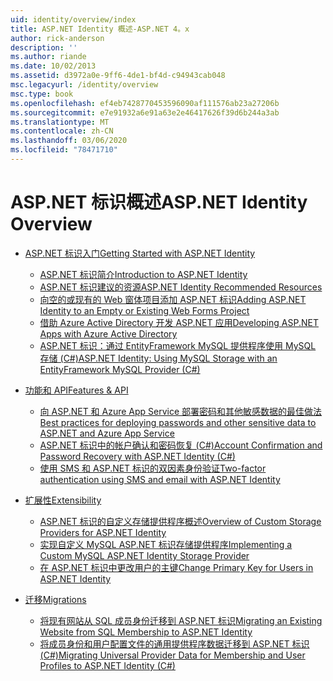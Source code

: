 ```yaml
---
uid: identity/overview/index
title: ASP.NET Identity 概述-ASP.NET 4。x
author: rick-anderson
description: ''
ms.author: riande
ms.date: 10/02/2013
ms.assetid: d3972a0e-9ff6-4de1-bf4d-c94943cab048
msc.legacyurl: /identity/overview
msc.type: book
ms.openlocfilehash: ef4eb7428770453596090af111576ab23a27206b
ms.sourcegitcommit: e7e91932a6e91a63e2e46417626f39d6b244a3ab
ms.translationtype: MT
ms.contentlocale: zh-CN
ms.lasthandoff: 03/06/2020
ms.locfileid: "78471710"
---
```

# <a name="aspnet-identity-overview"></a><span data-ttu-id="c63e9-102">ASP.NET 标识概述</span><span class="sxs-lookup"><span data-stu-id="c63e9-102">ASP.NET Identity Overview</span></span>

- [<span data-ttu-id="c63e9-103">ASP.NET 标识入门</span><span class="sxs-lookup"><span data-stu-id="c63e9-103">Getting Started with ASP.NET Identity</span></span>](getting-started/index.md)

    - [<span data-ttu-id="c63e9-104">ASP.NET 标识简介</span><span class="sxs-lookup"><span data-stu-id="c63e9-104">Introduction to ASP.NET Identity</span></span>](getting-started/introduction-to-aspnet-identity.md)
    - [<span data-ttu-id="c63e9-105">ASP.NET 标识建议的资源</span><span class="sxs-lookup"><span data-stu-id="c63e9-105">ASP.NET Identity Recommended Resources</span></span>](getting-started/aspnet-identity-recommended-resources.md)
    - [<span data-ttu-id="c63e9-106">向空的或现有的 Web 窗体项目添加 ASP.NET 标识</span><span class="sxs-lookup"><span data-stu-id="c63e9-106">Adding ASP.NET Identity to an Empty or Existing Web Forms Project</span></span>](getting-started/adding-aspnet-identity-to-an-empty-or-existing-web-forms-project.md)
    - [<span data-ttu-id="c63e9-107">借助 Azure Active Directory 开发 ASP.NET 应用</span><span class="sxs-lookup"><span data-stu-id="c63e9-107">Developing ASP.NET Apps with Azure Active Directory</span></span>](getting-started/developing-aspnet-apps-with-windows-azure-active-directory.md)
    - [<span data-ttu-id="c63e9-108">ASP.NET 标识：通过 EntityFramework MySQL 提供程序使用 MySQL 存储 (C#)</span><span class="sxs-lookup"><span data-stu-id="c63e9-108">ASP.NET Identity: Using MySQL Storage with an EntityFramework MySQL Provider (C#)</span></span>](getting-started/aspnet-identity-using-mysql-storage-with-an-entityframework-mysql-provider.md)
- [<span data-ttu-id="c63e9-109">功能和 API</span><span class="sxs-lookup"><span data-stu-id="c63e9-109">Features & API</span></span>](features-api/index.md)

    - [<span data-ttu-id="c63e9-110">向 ASP.NET 和 Azure App Service 部署密码和其他敏感数据的最佳做法</span><span class="sxs-lookup"><span data-stu-id="c63e9-110">Best practices for deploying passwords and other sensitive data to ASP.NET and Azure App Service</span></span>](features-api/best-practices-for-deploying-passwords-and-other-sensitive-data-to-aspnet-and-azure.md)
    - [<span data-ttu-id="c63e9-111">ASP.NET 标识中的帐户确认和密码恢复 (C#)</span><span class="sxs-lookup"><span data-stu-id="c63e9-111">Account Confirmation and Password Recovery with ASP.NET Identity (C#)</span></span>](features-api/account-confirmation-and-password-recovery-with-aspnet-identity.md)
    - [<span data-ttu-id="c63e9-112">使用 SMS 和 ASP.NET 标识的双因素身份验证</span><span class="sxs-lookup"><span data-stu-id="c63e9-112">Two-factor authentication using SMS and email with ASP.NET Identity</span></span>](features-api/two-factor-authentication-using-sms-and-email-with-aspnet-identity.md)
- [<span data-ttu-id="c63e9-113">扩展性</span><span class="sxs-lookup"><span data-stu-id="c63e9-113">Extensibility</span></span>](extensibility/index.md)

    - [<span data-ttu-id="c63e9-114">ASP.NET 标识的自定义存储提供程序概述</span><span class="sxs-lookup"><span data-stu-id="c63e9-114">Overview of Custom Storage Providers for ASP.NET Identity</span></span>](extensibility/overview-of-custom-storage-providers-for-aspnet-identity.md)
    - [<span data-ttu-id="c63e9-115">实现自定义 MySQL ASP.NET 标识存储提供程序</span><span class="sxs-lookup"><span data-stu-id="c63e9-115">Implementing a Custom MySQL ASP.NET Identity Storage Provider</span></span>](extensibility/implementing-a-custom-mysql-aspnet-identity-storage-provider.md)
    - [<span data-ttu-id="c63e9-116">在 ASP.NET 标识中更改用户的主键</span><span class="sxs-lookup"><span data-stu-id="c63e9-116">Change Primary Key for Users in ASP.NET Identity</span></span>](extensibility/change-primary-key-for-users-in-aspnet-identity.md)
- [<span data-ttu-id="c63e9-117">迁移</span><span class="sxs-lookup"><span data-stu-id="c63e9-117">Migrations</span></span>](migrations/index.md)

    - [<span data-ttu-id="c63e9-118">将现有网站从 SQL 成员身份迁移到 ASP.NET 标识</span><span class="sxs-lookup"><span data-stu-id="c63e9-118">Migrating an Existing Website from SQL Membership to ASP.NET Identity</span></span>](migrations/migrating-an-existing-website-from-sql-membership-to-aspnet-identity.md)
    - [<span data-ttu-id="c63e9-119">将成员身份和用户配置文件的通用提供程序数据迁移到 ASP.NET 标识 (C#)</span><span class="sxs-lookup"><span data-stu-id="c63e9-119">Migrating Universal Provider Data for Membership and User Profiles to ASP.NET Identity (C#)</span></span>](migrations/migrating-universal-provider-data-for-membership-and-user-profiles-to-aspnet-identity.md)
